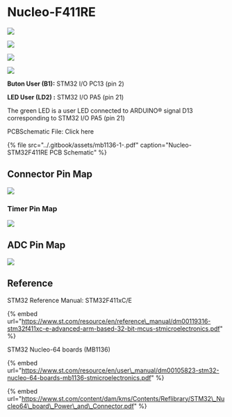 # Nucleo-F411RE

![](../.gitbook/assets/image%20%2813%29.png)

![](../.gitbook/assets/image.png)

![](../.gitbook/assets/image%20%2831%29.png)

![](../.gitbook/assets/image%20%2854%29.png)

**Buton User \(B1\):**  STM32 I/O PC13 \(pin 2\)

**LED User \(LD2\) :**  STM32 I/O PA5 \(pin 21\)

The green LED is a user LED connected to ARDUINO® signal D13 corresponding to STM32 I/O PA5 \(pin 21\)



PCBSchematic File:  Click here

{% file src="../.gitbook/assets/mb1136-1-.pdf" caption="Nucleo-STM32F411RE PCB Schematic" %}

## Connector Pin Map

![](../.gitbook/assets/image%20%2899%29.png)



### Timer Pin Map

![](../.gitbook/assets/image%20%2856%29.png)

## ADC Pin Map

![](../.gitbook/assets/image%20%2898%29.png)

## Reference

STM32 Reference Manual: STM32F411xC/E

{% embed url="https://www.st.com/resource/en/reference\_manual/dm00119316-stm32f411xc-e-advanced-arm-based-32-bit-mcus-stmicroelectronics.pdf" %}



STM32 Nucleo-64 boards \(MB1136\)

{% embed url="https://www.st.com/resource/en/user\_manual/dm00105823-stm32-nucleo-64-boards-mb1136-stmicroelectronics.pdf" %}



{% embed url="https://www.st.com/content/dam/kms/Contents/Reflibrary/STM32\_Nucleo64\_board\_Power\_and\_Connector.pdf" %}



